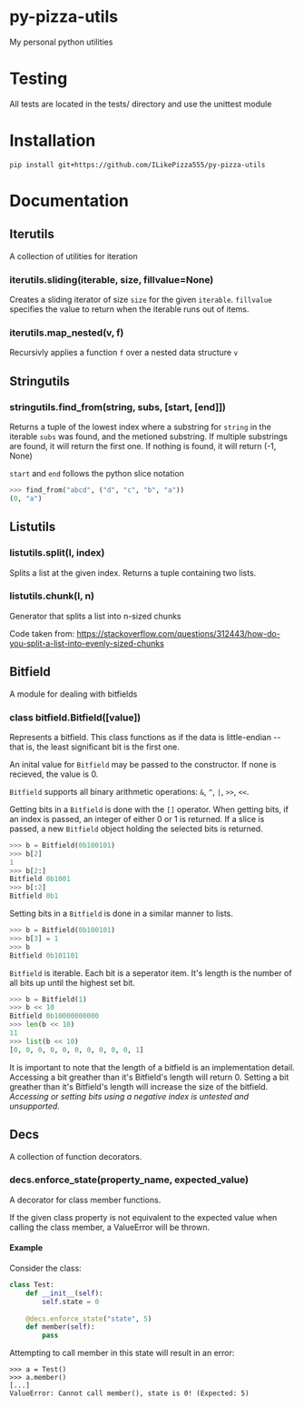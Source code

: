 # py-pizza-utils #
My personal python utilities

# Testing #

All tests are located in the tests/ directory and use the unittest module

# Installation #

`pip install git+https://github.com/ILikePizza555/py-pizza-utils`

# Documentation #

## Iterutils ##

A collection of utilities for iteration

### iterutils.sliding(iterable, size, fillvalue=None) ###

Creates a sliding iterator of size `size` for the given `iterable`. `fillvalue` specifies the value to return when the iterable runs out of items.

### iterutils.map_nested(v, f) ###

Recursivly applies a function `f` over a nested data structure `v`

## Stringutils ##

### stringutils.find_from(string, subs, [start, [end]]) ###

Returns a tuple of the lowest index where a substring for `string` in the iterable `subs` was found, and the metioned substring.
If multiple substrings are found, it will return the first one.
If nothing is found, it will return (-1, None)

`start` and `end` follows the python slice notation

```python
>>> find_from("abcd", ("d", "c", "b", "a"))
(0, "a")
```

## Listutils ##

### listutils.split(l, index) ###

Splits a list at the given index. Returns a tuple containing two lists.

### listutils.chunk(l, n) ###

Generator that splits a list into n-sized chunks

Code taken from: https://stackoverflow.com/questions/312443/how-do-you-split-a-list-into-evenly-sized-chunks

## Bitfield ##

A module for dealing with bitfields

### class bitfield.Bitfield([value])

Represents a bitfield. This class functions as if the data is little-endian -- that is, the least significant bit is the first one.

An inital value for `Bitfield` may be passed to the constructor. If none is recieved, the value is 0.

`Bitfield` supports all binary arithmetic operations: `&`, `^`, `|`, `>>`, `<<`.

Getting bits in a `Bitfield` is done with the `[]` operator. When getting bits, if an index is passed, an integer of either 0 or 1 is returned. If a slice is passed, a new `Bitfield` object holding the selected bits is returned.

```python
>>> b = Bitfield(0b100101)
>>> b[2]
1
>>> b[2:]
Bitfield 0b1001
>>> b[:2]
Bitfield 0b1
```

Setting bits in a `Bitfield` is done in a similar manner to lists.

```python
>>> b = Bitfield(0b100101)
>>> b[3] = 1
>>> b
Bitfield 0b101101
```

`Bitfield` is iterable. Each bit is a seperator item. It's length is the number of all bits up until the highest set bit.

```python
>>> b = Bitfield(1)
>>> b << 10
Bitfield 0b10000000000
>>> len(b << 10)
11
>>> list(b << 10)
[0, 0, 0, 0, 0, 0, 0, 0, 0, 0, 1]
```

It is important to note that the length of a bitfield is an implementation detail. Accessing a bit greather than it's Bitfield's length will return 0. Setting a bit greather than it's Bitfield's length will increase the size of the bitfield. *Accessing or setting bits using a negative index is untested and unsupported.*

## Decs ##

A collection of function decorators.

### decs.enforce_state(property_name, expected_value) ###

A decorator for class member functions. 

If the given class property is not equivalent to the expected value when calling the class member, a ValueError will be thrown.

#### Example ###

Consider the class:

```python
class Test:
    def __init__(self):
        self.state = 0
        
    @decs.enforce_state("state", 5)
    def member(self):
        pass
```

Attempting to call member in this state will result in an error:

```
>>> a = Test()
>>> a.member()
[...]
ValueError: Cannot call member(), state is 0! (Expected: 5)
```
